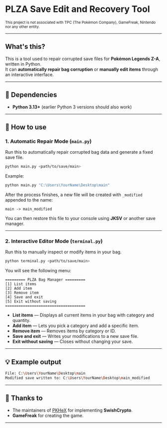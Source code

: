 # PLZA Save Edit and Recovery Tool
<sub>This project is not associated with TPC (The Pokémon Company), GameFreak, Nintendo nor any other entity.</sub>

---

## What's this?

This is a tool used to repair corrupted save files for **Pokémon Legends Z-A**, written in Python.  
It can **automatically repair bag corruption** or **manually edit items** through an interactive interface.

---

## 🧩 Dependencies

- **Python 3.13+** (earlier Python 3 versions should also work)

---

## 🚀 How to use

### 1. Automatic Repair Mode (`main.py`)

Run this to automatically repair corrupted bag data and generate a fixed save file.

```bash
python main.py <path/to/save/main>
```

Example:
```bash
python main.py "C:\Users\YourName\Desktop\main"
```

After the process finishes, a new file will be created with `_modified` appended to the name:

```
main -> main_modified
```

You can then restore this file to your console using **JKSV** or another save manager.

---

### 2. Interactive Editor Mode (`terminal.py`)

Run this to manually inspect or modify items in your bag.

```bash
python terminal.py <path/to/save/main>
```

You will see the following menu:

```
========= PLZA Bag Manager =========
[1] List items
[2] Add item
[3] Remove item
[4] Save and exit
[5] Exit without saving
====================================
```

- **List items** — Displays all current items in your bag with category and quantity.  
- **Add item** — Lets you pick a category and add a specific item.  
- **Remove item** — Removes items by category or ID.  
- **Save and exit** — Writes your modifications to a new save file.  
- **Exit without saving** — Closes without changing your save.

---

## 💡 Example output

```bash
File: C:\Users\YourName\Desktop\main
Modified save written to: C:\Users\YourName\Desktop\main_modified
```

---

## 🧠 Thanks to

- The maintainers of [PKHeX](https://github.com/kwsch/PKHeX/) for implementing **SwishCrypto**.  
- **GameFreak** for creating the game.

---

